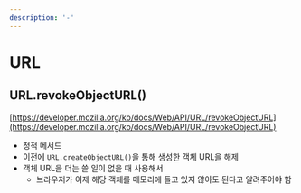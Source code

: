 ```yaml
---
description: '-'
---
```


# URL

## URL.revokeObjectURL()

[https://developer.mozilla.org/ko/docs/Web/API/URL/revokeObjectURL](https://developer.mozilla.org/ko/docs/Web/API/URL/revokeObjectURL)

* 정적 메서드
* 이전에 `URL.createObjectURL()`을 통해 생성한 객체 URL을 해제
* 객체 URL을 더는 쓸 일이 없을 때 사용해서
  * 브라우저가 이제 해당 객체를 메모리에 들고 있지 않아도 된다고 알려주어야 함
